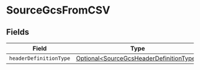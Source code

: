 # SourceGcsFromCSV


## Fields

| Field                                                                                            | Type                                                                                             | Required                                                                                         | Description                                                                                      |
| ------------------------------------------------------------------------------------------------ | ------------------------------------------------------------------------------------------------ | ------------------------------------------------------------------------------------------------ | ------------------------------------------------------------------------------------------------ |
| `headerDefinitionType`                                                                           | [Optional\<SourceGcsHeaderDefinitionType>](../../models/shared/SourceGcsHeaderDefinitionType.md) | :heavy_minus_sign:                                                                               | N/A                                                                                              |